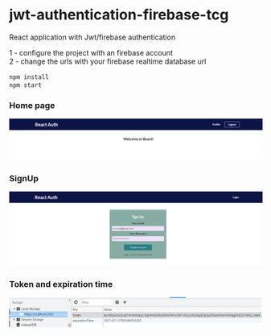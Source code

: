 # jwt-authentication-firebase-tcg
React application with Jwt/firebase authentication

1 - configure the project with an firebase account <br>
2 - change the urls with your firebase realtime database url

```
npm install
npm start
```
### Home page

![Home](https://github.com/Viniciusog/jwt-authentication-firebase-tcg/blob/main/src/assets/Welcome.png)

### SignUp

![SignUp](https://github.com/Viniciusog/jwt-authentication-firebase-tcg/blob/main/src/assets/Signup.png)

### Token and expiration time

![TokenAndExpirationTime](https://github.com/Viniciusog/jwt-authentication-firebase-tcg/blob/main/src/assets/JwtToken.png)
